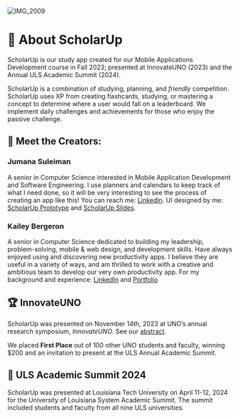 ![IMG_2009](https://github.com/user-attachments/assets/ab84e5f4-a217-418c-ba19-eb7c15bfebc0)

# :green_apple: About ScholarUp
ScholarUp is our study app created for our Mobile Applications Development course in Fall 2023; presented at InnovateUNO (2023) and the Annual ULS Academic Summit (2024).

ScholarUp is a combination of studying, planning, and _friendly_ competition. ScholarUp uses XP from creating flashcards, studying, or mastering a concept to determine where a user would fall on a leaderboard. We implement daily challenges and achievements for those who enjoy the passive challenge.

## :pencil: Meet the Creators:
### Jumana Suleiman
A senior in Computer Science interested in Mobile Application Development and Software Engineering. I use planners and calendars to keep track of what I need done, so it will be very interesting to see the process of creating an app like this! You can reach me: [LinkedIn](https://www.linkedin.com/in/jumana-sul).
UI designed by me: [ScholarUp Prototype](https://github.com/JumanaCS/MY-ART/tree/main/ScholarUp) and [ScholarUp Slides](https://docs.google.com/presentation/d/17w2G4pYsliUlZ8SEmiXdHXObV6MG3XdAndcf3I_jJzw/edit?usp=sharing).

### Kailey Bergeron
A senior in Computer Science dedicated to building my leadership, problem-solving, mobile & web design, and development skills. Have always enjoyed using and discovering new productivity apps. I believe they are useful in a variety of ways, and am thrilled to work with a creative and ambitious team to develop our very own productivity app. For my background and experience: [LinkedIn](https://www.linkedin.com/in/kaileybergeron/) and [Portfolio](https://techkailey.github.io/MyPortfolioWebsite/)

## :trophy: InnovateUNO
ScholarUp was presented on November 14th, 2023 at UNO’s annual research symposium, _InnovateUNO_. See our [abstract](https://www.uno.edu/innovateuno/abstracts#comp).
<!-- See a [video of the presentation]()! -->
We placed **First Place** out of 100 other UNO students and faculty, winning $200 and an invitation to present at the ULS Annual Academic Summit.

## :microphone: ULS Academic Summit 2024
ScholarUp was presented at Louisiana Tech University on April 11-12, 2024 for the University of Louisiana System Academic Summit. The summit included students and faculty from all nine ULS universities.
